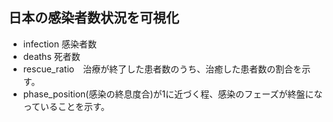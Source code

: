 ## 日本の感染者数状況を可視化

- infection 感染者数
- deaths 死者数
- rescue_ratio　治療が終了した患者数のうち、治癒した患者数の割合を示す。
- phase_position(感染の終息度合)が1に近づく程、感染のフェーズが終盤になっていることを示す。
